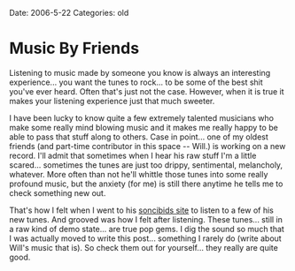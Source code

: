Date: 2006-5-22
Categories: old

# Music By Friends

Listening to music made by someone you know is always an interesting experience... you want the tunes to rock... to be some of the best shit you've ever heard.  Often that's just not the case.  However, when it is true it makes your listening experience just that much sweeter.

I have been lucky to know quite a few extremely talented musicians who make some really mind blowing music and it makes  me really happy to be able to pass that stuff along to others.  Case in point... one of my oldest friends (and part-time contributor in this space -- Will.) is working on a new record.  I'll admit that sometimes when I hear his raw stuff I'm a little scared... sometimes the tunes are just too drippy, sentimental, melancholy, whatever.  More often than not he'll whittle those tunes into some really profound music, but the anxiety (for me) is still there anytime he tells me to check something new out.

That's how I felt when I went to his <a href="http://www.sonicbids.com/williammallory">soncibids site</a> to listen to a few of his new tunes.  And grooved was how I felt after listening.  These tunes... still in a raw kind of demo state... are true pop gems.  I dig the sound so much that I was actually moved to write this post... something I rarely do (write about Will's music that is).  So check them out for yourself... they really are quite good.
